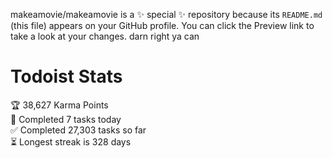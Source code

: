 makeamovie/makeamovie is a ✨ special ✨ repository because its `README.md` (this file) appears on your GitHub profile.
You can click the Preview link to take a look at your changes. darn right ya can

# Todoist Stats

<!-- TODO-IST:START -->
🏆  38,627 Karma Points           
🌸  Completed 7 tasks today           
✅  Completed 27,303 tasks so far           
⏳  Longest streak is 328 days
<!-- TODO-IST:END -->